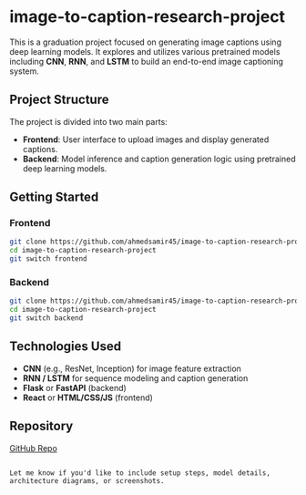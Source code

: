 
# image-to-caption-research-project

This is a graduation project focused on generating image captions using deep learning models. It explores and utilizes various pretrained models including **CNN**, **RNN**, and **LSTM** to build an end-to-end image captioning system.

## Project Structure

The project is divided into two main parts:
- **Frontend**: User interface to upload images and display generated captions.
- **Backend**: Model inference and caption generation logic using pretrained deep learning models.

## Getting Started

### Frontend

```bash
git clone https://github.com/ahmedsamir45/image-to-caption-research-project.git
cd image-to-caption-research-project
git switch frontend
````

### Backend

```bash
git clone https://github.com/ahmedsamir45/image-to-caption-research-project.git
cd image-to-caption-research-project
git switch backend
```

## Technologies Used

* **CNN** (e.g., ResNet, Inception) for image feature extraction
* **RNN / LSTM** for sequence modeling and caption generation
* **Flask** or **FastAPI** (backend)
* **React** or **HTML/CSS/JS** (frontend)

## Repository

[GitHub Repo](https://github.com/ahmedsamir45/image-to-caption-research-project)

```

Let me know if you'd like to include setup steps, model details, architecture diagrams, or screenshots.
```
